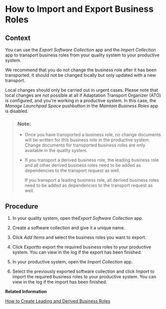 <!-- loio83c1cd62666f48c68d93f2fdeae1ae95 -->

# How to Import and Export Business Roles



<a name="loio83c1cd62666f48c68d93f2fdeae1ae95__HowToImportExportBusinessRoles_context"/>

## Context

You can use the *Export Software Collection* app and the *Import Collection* app to transport business roles from your quality system to your productive system.

We recommend that you do not change the business role after it has been transported. It should not be changed locally but only updated with a new transport.

Local changes should only be carried out in urgent cases. Please note that local changes are not possible at all if Adaptation Transport Organizer \(ATO\) is configured, and you're working in a productive system. In this case, the *Manage Launchpad Space* pushbutton in the *Maintain Business Roles* app is disabled.

> ### Note:  
> -   Once you have transported a business role, no change documents will be written for this business role in the productive system. Change documents for transported business roles are only available in the quality system.
> 
> -   If you transport a derived business role, the leading business role and all other derived business roles need to be added as dependencies to the transport request as well.
> 
>     If you transport a leading business role, all derived business roles need to be added as dependencies to the transport request as well.



<a name="loio83c1cd62666f48c68d93f2fdeae1ae95__HowToImportExportBusinessRoles_steps"/>

## Procedure

1.  In your quality system, open the*Export Software Collection* app.

2.  Create a software collection and give it a unique name.

3.  Click *Add Items* and select the business roles you want to export.

4.  Click *Export*to export the required business roles to your productive system. You can view in the log if the export has been finished.

5.  In your productive system, open the *Import Collection* app.

6.  Select the previously exported software collection and click *Import* to import the required business roles to your productive system. You can view in the log if the import has been finished.


**Related Information**  






[How to Create Leading and Derived Business Roles](how-to-create-leading-and-derived-business-roles-9b09af6.md "")



